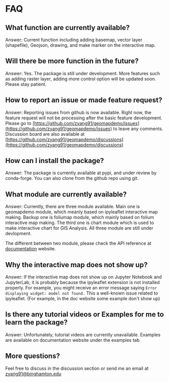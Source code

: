 # FAQ

## What function are currently available?
Answer: Current function including adding basemap, vector layer (shapefile), Geojson, drawing, and make marker on the interactive map.

## Will there be more function in the future?
Answer: Yes. The package is still under development. More features such as adding raster layer, adding more control option will be updated soon. Please stay patient.

## How to report an issue or made feature request?
Answer: Reporting issues from github is now available. Right now, the feature request will not be processing after the basic feature development.<br>
Please go to [https://github.com/zyang91/geomapdemo/issues](https://github.com/zyang91/geomapdemo/issues) to leave any comments. <br>
Discussion board are also available at [https://github.com/zyang91/geomapdemo/discussions](https://github.com/zyang91/geomapdemo/discussions)

## How can I install the package?
Answer: The package is currently available at pypi, and under review by conda-forge. You can also clone from the github repo using git.

## What module are currently available?
Answer: Currently, there are three module available. Main one is geomapdemo module, which meanly based on ipyleaflet interactive map making. Backup one is foliumap module, which mainly based on folium interactive map making. The third one is chart module which is used to make interactive chart for GIS Analysis. All three module are still under devlopment.

The different between two module, please check the API reference at [documentation](https://zyang91.github.io/geomapdemo) website.

## Why the interactive map does not show up?
Answer: If the interactive map does not show up on Jupyter Notebook and JupyterLab, it is probably because the ipyleaflet extension is not installed properly. For example, you might receive an error message saying ```Error displaying widget: model not found.``` This a well-known issue related to ipyleaflet. (For example, in the doc website some example don't show up)

## Is there any tutorial videos or Examples for me to learn the package?
Answer: Unfortunately, tutorial videos are currently unavailable. Examples are available on documentation website under the examples tab

## More questions?
Feel free to discuss in the discussion section or send me an email at zyang91@binghamton.edu
